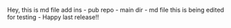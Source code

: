 Hey, this is md file
add ins - pub repo - main dir - md file
this is being edited for testing - Happy last release!!
